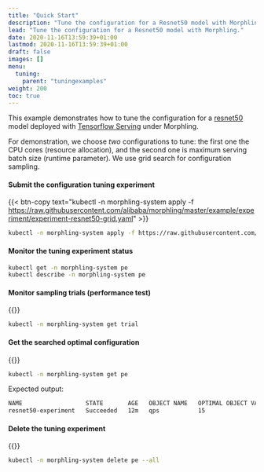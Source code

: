 ```yaml
---
title: "Quick Start"
description: "Tune the configuration for a Resnet50 model with Morphling."
lead: "Tune the configuration for a Resnet50 model with Morphling."
date: 2020-11-16T13:59:39+01:00
lastmod: 2020-11-16T13:59:39+01:00
draft: false
images: []
menu:
  tuning:
    parent: "tuningexamples"
weight: 200
toc: true
---
```

This example demonstrates how to tune the configuration for a [resnet50](https://www.tensorflow.org/api_docs/python/tf/keras/applications/ResNet50) model deployed with [Tensorflow Serving](https://www.tensorflow.org/tfx/guide/serving) under Morphling.

For demonstration, we choose _two_ configurations to tune:
the first one the CPU cores (resource allocation), and the second one is maximum serving batch size (runtime parameter).
We use grid search for configuration sampling.

#### Submit the configuration tuning experiment
{{< btn-copy  text="kubectl -n morphling-system apply -f https://raw.githubusercontent.com/alibaba/morphling/master/example/experiment/experiment-resnet50-grid.yaml" >}}
```bash
kubectl -n morphling-system apply -f https://raw.githubusercontent.com/alibaba/morphling/master/example/experiment/experiment-resnet50-grid.yaml
```

#### Monitor the tuning experiment status
```bash
kubectl get -n morphling-system pe
kubectl describe -n morphling-system pe
```
#### Monitor sampling trials (performance test)
{{<btn-copy text="kubectl -n morphling-system get trial">}}
```bash
kubectl -n morphling-system get trial
```

#### Get the searched optimal configuration
{{<btn-copy text="kubectl -n morphling-system get pe">}}
```bash
kubectl -n morphling-system get pe
```

Expected output:
```bash
NAME                  STATE       AGE   OBJECT NAME   OPTIMAL OBJECT VALUE   OPTIMAL PARAMETERS
resnet50-experiment   Succeeded   12m   qps           15                     [map[category:resource name:cpu value:4] map[category:env name:BATCH_SIZE value:32]]
```

#### Delete the tuning experiment
{{<btn-copy text="kubectl -n morphling-system delete pe --all">}}

```bash
kubectl -n morphling-system delete pe --all
```
